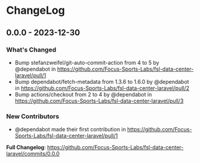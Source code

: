 # ChangeLog

## 0.0.0 - 2023-12-30

### What's Changed

* Bump stefanzweifel/git-auto-commit-action from 4 to 5 by @dependabot in https://github.com/Focus-Sports-Labs/fsl-data-center-laravel/pull/1
* Bump dependabot/fetch-metadata from 1.3.6 to 1.6.0 by @dependabot in https://github.com/Focus-Sports-Labs/fsl-data-center-laravel/pull/2
* Bump actions/checkout from 2 to 4 by @dependabot in https://github.com/Focus-Sports-Labs/fsl-data-center-laravel/pull/3

### New Contributors

* @dependabot made their first contribution in https://github.com/Focus-Sports-Labs/fsl-data-center-laravel/pull/1

**Full Changelog**: https://github.com/Focus-Sports-Labs/fsl-data-center-laravel/commits/0.0.0

